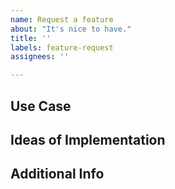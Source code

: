 ```yaml
---
name: Request a feature
about: "It's nice to have."
title: ''
labels: feature-request
assignees: ''

---
```


## Use Case
<!-- Help us to understand your request in context -->




## Ideas of Implementation
<!-- Your ideal solution  -->




## Additional Info
<!-- (Optional)-->